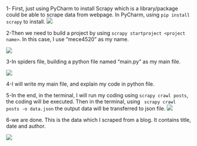 
1- First, just using PyCharm to install Scrapy which is a library/package could be able to scrape data from webpage. 
In PyCharm, using `pip install scrapy` to install. 
 ![](https://i.imgur.com/HtR4TWa.png)


2-Then we need to build a project by using `scrapy startproject <project name>`. In this case, I use “mece4520” as my name. 

  ![](https://i.imgur.com/fyZVV6C.png)

3-In spiders file, building a python file named “main.py” as my main file. 


![](https://i.imgur.com/OmoK5KT.png)

4-I will write my main file, and explain my code in python file. 


5-In the end, in the terminal, I will run my coding using `scrapy crawl posts`, the coding will be executed. Then in the terminal, using 
` scrapy crawl posts -o data.json`
the output data will be transferred to json file.
![](https://i.imgur.com/1JZKgQ9.png)


6-we are done. This is the data which I scraped from a blog. It contains title, date and author.

![](https://i.imgur.com/zBg4HcA.png)


